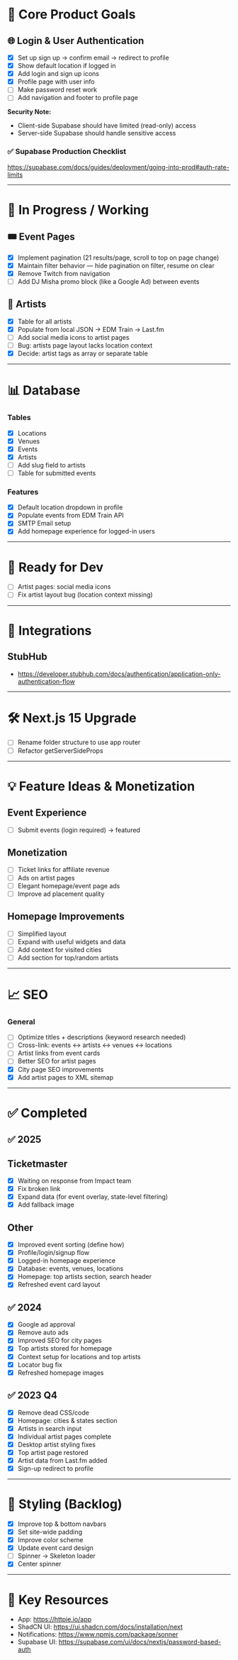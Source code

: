 # 🎯 Core Product Goals

## 🌐 Login & User Authentication

- [x] Set up sign up → confirm email → redirect to profile
- [x] Show default location if logged in
- [x] Add login and sign up icons
- [x] Profile page with user info
- [ ] Make password reset work
- [ ] Add navigation and footer to profile page

**Security Note:**

- Client-side Supabase should have limited (read-only) access
- Server-side Supabase should handle sensitive access

### ✅ Supabase Production Checklist

https://supabase.com/docs/guides/deployment/going-into-prod#auth-rate-limits

---

# 🔧 In Progress / Working

## 🎟 Event Pages

- [x] Implement pagination (21 results/page, scroll to top on page change)
- [x] Maintain filter behavior — hide pagination on filter, resume on clear
- [x] Remove Twitch from navigation
- [ ] Add DJ Misha promo block (like a Google Ad) between events

## 🎤 Artists

- [x] Table for all artists
- [x] Populate from local JSON → EDM Train → Last.fm
- [ ] Add social media icons to artist pages
- [ ] Bug: artists page layout lacks location context
- [x] Decide: artist tags as array or separate table

---

# 📊 Database

### Tables

- [x] Locations
- [x] Venues
- [x] Events
- [x] Artists
- [ ] Add slug field to artists
- [ ] Table for submitted events

### Features

- [x] Default location dropdown in profile
- [x] Populate events from EDM Train API
- [x] SMTP Email setup
- [x] Add homepage experience for logged-in users

---

# 🚀 Ready for Dev

- [ ] Artist pages: social media icons
- [ ] Fix artist layout bug (location context missing)

---

# 🔁 Integrations

## StubHub

- https://developer.stubhub.com/docs/authentication/application-only-authentication-flow

---

# 🛠 Next.js 15 Upgrade

- [ ] Rename folder structure to use app router
- [ ] Refactor getServerSideProps

---

# 💡 Feature Ideas & Monetization

## Event Experience

- [ ] Submit events (login required) → featured

## Monetization

- [ ] Ticket links for affiliate revenue
- [ ] Ads on artist pages
- [ ] Elegant homepage/event page ads
- [ ] Improve ad placement quality

## Homepage Improvements

- [ ] Simplified layout
- [ ] Expand with useful widgets and data
- [ ] Add context for visited cities
- [ ] Add section for top/random artists

---

# 📈 SEO

### General

- [ ] Optimize titles + descriptions (keyword research needed)
- [ ] Cross-link: events ↔ artists ↔ venues ↔ locations
- [ ] Artist links from event cards
- [ ] Better SEO for artist pages
- [x] City page SEO improvements
- [x] Add artist pages to XML sitemap

---

# ✅ Completed

## ✅ 2025

## Ticketmaster

- [x] Waiting on response from Impact team
- [x] Fix broken link
- [x] Expand data (for event overlay, state-level filtering)
- [x] Add fallback image

## Other

- [x] Improved event sorting (define how)
- [x] Profile/login/signup flow
- [x] Logged-in homepage experience
- [x] Database: events, venues, locations
- [x] Homepage: top artists section, search header
- [x] Refreshed event card layout

## ✅ 2024

- [x] Google ad approval
- [x] Remove auto ads
- [x] Improved SEO for city pages
- [x] Top artists stored for homepage
- [x] Context setup for locations and top artists
- [x] Locator bug fix
- [x] Refreshed homepage images

## ✅ 2023 Q4

- [x] Remove dead CSS/code
- [x] Homepage: cities & states section
- [x] Artists in search input
- [x] Individual artist pages complete
- [x] Desktop artist styling fixes
- [x] Top artist page restored
- [x] Artist data from Last.fm added
- [x] Sign-up redirect to profile

---

# 🧪 Styling (Backlog)

- [x] Improve top & bottom navbars
- [x] Set site-wide padding
- [x] Improve color scheme
- [x] Update event card design
- [ ] Spinner → Skeleton loader
- [x] Center spinner

---

# 🔗 Key Resources

- App: https://httpie.io/app
- ShadCN UI: https://ui.shadcn.com/docs/installation/next
- Notifications: https://www.npmjs.com/package/sonner
- Supabase UI: https://supabase.com/ui/docs/nextjs/password-based-auth
